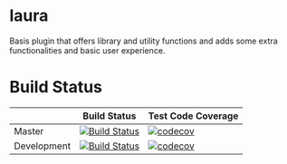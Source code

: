 # laura
Basis plugin that offers library and utility functions and adds some extra functionalities and basic user experience.


# Build Status
|             	| Build Status                                                                                                                                              	| Test Code Coverage                                                                                                                                               	|
|-------------	|-----------------------------------------------------------------------------------------------------------------------------------------------------------	|------------------------------------------------------------------------------------------------------------------------------------------------------------------	|
| Master      	| [![Build Status](https://travis-ci.org/Isariel/laura.svg?branch=master)](https://travis-ci.org/Isariel/laura) 	| [![codecov](https://codecov.io/gh/Isariel/laura/branch/master/graph/badge.svg)](https://codecov.io/gh/Isariel/laura) 	|
| Development 	| [![Build Status](https://travis-ci.org/Isariel/laura.svg?branch=dev)](https://travis-ci.org/Isariel/laura)    	| [![codecov](https://codecov.io/gh/Isariel/laura/branch/dev/graph/badge.svg)](https://codecov.io/gh/Isariel/laura)    	|
